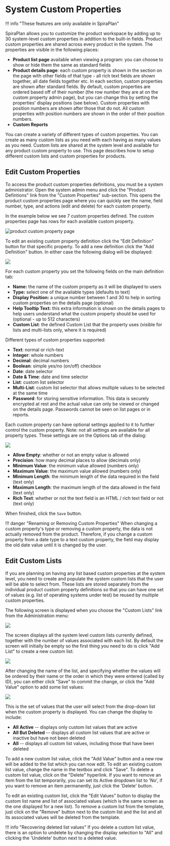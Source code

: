 # System Custom Properties

!!! info "These features are only available in SpiraPlan"

SpiraPlan allows you to customize the product workspace by adding up to 30 system-level custom properties in addition to the built-in fields. Product custom properties are shared across every product in the system. The properties are visible in the following places:

- **Product list page** available when viewing a program: you can choose to show or hide them the same as standard fields
- **Product details page**: each custom property is shown in the section on the page with other fields of that type - all rich text fields are shown together, all date fields together etc. In each section, custom properties are shown after standard fields. By default, custom properties are ordered based off of their number (the row number they are at on the custom property admin page), but you can change this by setting the properties' display positions (see below). Custom properties with position numbers are shown after those that do not. All custom properties with position numbers are shown in the order of their position numbers.
- **Custom Reports**

You can create a variety of different types of custom properties. You can create as many custom lists as you need with each having as many values as you need. Custom lists are shared at the system level and available for any product custom property to use. This page describes how to setup different custom lists and custom properties for products.


## Edit Custom Properties
To access the product custom properties definitions, you must be a system administrator. Open the system admin menu and click the "Product Defintions" link from the "Custom Properties" sub-section. This opens the product custom properties page where you can quickly see the name, field number, type, and actions (edit and delete) for each custom property.

In the example below we see 7 custom properties defined. The custom properties page has rows for each available custom property.

![product custom property page](img/System_Custom_Properties_01.png)

To edit an existing custom property definition click the "Edit Definition" button for that specific property. To add a new definition click the "Add Definition" button. In either case the following dialog will be displayed:

![](img/System_Custom_Properties_02.png)

For each custom property you set the following fields on the main definition tab:

- **Name:** the name of the custom property as it will be displayed to users
- **Type:** select one of the available types (defaults to text)
- **Display Position:** a unique number between 1 and 30 to help in sorting custom properties on the details page (optional)
- **Help Tooltip Text:** this extra information is shown on the details pages to help users understand what the custom property should be used for (optional - up to 512 characters)
- **Custom List**: the defined Custom List that the property uses (visible for lists and multi-lists only, where it is required)

Different types of custom properties supported:

- **Text**: normal or rich-text
- **Integer**: whole numbers
- **Decimal**: decimal numbers
- **Boolean**: simple yes/no (on/off) checkbox
- **Date**: date selector
- **Date & Time**: date and time selector
- **List**: custom list selector
- **Multi-List**: custom list selector that allows multiple values to be selected at the same time
- **Password**: for storing sensitive information. This data is securely encrypted at rest and the actual value can only be viewed or changed on the details page. Passwords cannot be seen on list pages or in reports. 

Each custom property can have optional settings applied to it to further control the custom property. Note: not all settings are available for all property types. These settings are on the Options tab of the dialog:

![](img/System_Custom_Properties_03.png)

- **Allow Empty**: whether or not an empty value is allowed
- **Precision**: how many decimal places to allow (decimals only)
- **Minimum Value**: the minimum value allowed (numbers only)
- **Maximum Value**: the maximum value allowed (numbers only)
- **Minimum Length**: the minimum length of the data required in the field (text only)
- **Maximum Length**: the maximum length of the data allowed in the field (text only)
- **Rich Text**: whether or not the text field is an HTML / rich text field or not (text only)

When finished, click the `Save` button.

!!! danger "Renaming or Removing Custom Properties"
    When changing a custom property's type or removing a custom property, the data is not actually removed from the product. Therefore, if you change a custom property from a date type to a text custom property, the field may display the old date value until it is changed by the user.


## Edit Custom Lists
If you are planning on having any list based custom properties at the system level, you need to create and populate the system custom lists that the user will be able to select from. These lists are stored separately from the individual product custom property definitions so that you can have one set of values (e.g. list of operating systems under test) be reused by multiple custom properties.

The following screen is displayed when you choose the "Custom Lists" link from the Administration menu:

![](img/System_Custom_Properties_04.png)

The screen displays all the system level custom lists currently defined, together with the number of values associated with each list. By default the screen will initially be empty so the first thing you need to do is click "Add List" to create a new custom list:

![](img/System_Custom_Properties_05.png)

After changing the name of the list, and specifying whether the values will be ordered by their name or the order in which they were entered (called by ID), you can either click "Save" to commit the change, or click the "Add Value" option to add some list values:

![](img/System_Custom_Properties_06.png)

This is the set of values that the user will select from the drop-down list when the custom property is displayed. You can change the display to include:

-   **All Active** -- displays only custom list values that are active
-   **All But Deleted** -- displays all custom list values that are active or inactive but have not been deleted
-   **All** -- displays all custom list values, including those that have been deleted

To add a new custom list value, click the "Add Value" button and a new row will be added to the list which you can now edit. To edit an existing custom list value, change the name in the textbox and click "Save". To delete a custom list value, click on the "Delete" hyperlink. If you want to remove an item from the list temporarily, you can set its Active dropdown list to 'No', if you want to remove an item permanently, just click the 'Delete' button.

To edit an existing custom list, click the "Edit Values" button to display the custom list name and list of associated values (which is the same screen as the one displayed for a new list). To remove a custom list from the template, just click on the "Remove" button next to the custom list and the list and all its associated values will be deleted from the template.

!!! info "Recovering deleted list values"
    If you delete a custom list value, there is an option to undelete by changing the display selection to "All" and clicking the 'Undelete' button next to a deleted value.